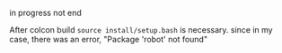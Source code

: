 in progress not end

After colcon build `source install/setup.bash` is necessary. since in my case, there was an error, "Package 'robot' not found"
